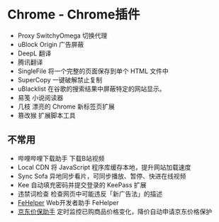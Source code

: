# Chrome - Chrome插件

- Proxy SwitchyOmega
切换代理
- uBlock Origin
广告屏蔽
- DeepL
翻译
- 腾讯翻译
- SingleFile
将一个完整的页面保存到单个 HTML 文件中
- SuperCopy
一键破解禁止复制
- uBlacklist
在谷歌的搜索结果中屏蔽特定的网站显示。
- 易笺
小说阅读器
- 几枝
漂亮的 Chrome 新标签页扩展
- 篡改猴
扩展脚本工具

## 不常用

- 哔哩哔哩下载助手
下载B站视频
- Local CDN
将 JavaScript 程序库缓存本地，提升网站加载速度
- Sync Sofa
异地同步看片，可同步播放、暂停、快进在线视频
- Kee
自动填充密码并提交登录的 KeePass 扩展
- 违禁词检查
检查网页中可能违反「新广告法」的描述
- [FeHelper](https://www.baidufe.com/fehelper/index/index.html)
Web开发者助手 FeHelper
- [京东价保助手](https://jjb.im/)
定时监控已购商品价格变化，降价自动申请京东价格保护
